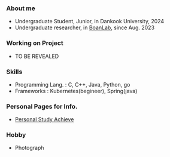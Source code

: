 ### About me
- Undergraduate Student, Junior, in Dankook University, 2024
- Undergraduate researcher, in [BoanLab](https://boanlab.com/), since Aug. 2023
### Working on Project
- TO BE REVEALED
### Skills
- Programming Lang. : C, C++, Java, Python, go
- Frameworks : Kubernetes(begineer), Spring(java)
### Personal Pages for Info.
- [Personal Study Achieve](https://hochacha.notion.site)
### Hobby 
- Photograph
